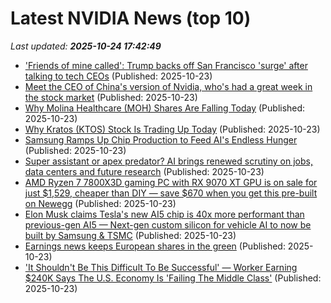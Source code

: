 # Latest NVIDIA News (top 10)
_Last updated: **2025-10-24 17:42:49**_

- ['Friends of mine called': Trump backs off San Francisco 'surge' after talking to tech CEOs](https://www.rawstory.com/donald-trump-san-francisco/) (Published: 2025-10-23)
- [Meet the CEO of China's version of Nvidia, who's had a great week in the stock market](https://biztoc.com/x/237b677c1ae8717d) (Published: 2025-10-23)
- [Why Molina Healthcare (MOH) Shares Are Falling Today](https://finance.yahoo.com/news/why-molina-healthcare-moh-shares-172050532.html) (Published: 2025-10-23)
- [Why Kratos (KTOS) Stock Is Trading Up Today](https://finance.yahoo.com/news/why-kratos-ktos-stock-trading-172049427.html) (Published: 2025-10-23)
- [Samsung Ramps Up Chip Production to Feed AI's Endless Hunger](https://www.androidheadlines.com/2025/10/samsung-foundry-billions-ai-chip-production-demand.html) (Published: 2025-10-23)
- [Super assistant or apex predator? AI brings renewed scrutiny on jobs, data centers and future research](https://siliconangle.com/2025/10/23/super-assistant-apex-predator-ai-brings-renewed-scrutiny-jobs-data-centers-future-research/) (Published: 2025-10-23)
- [AMD Ryzen 7 7800X3D gaming PC with RX 9070 XT GPU is on sale for just $1,529, cheaper than DIY — save $670 when you get this pre-built on Newegg](https://www.tomshardware.com/pc-components/amd-ryzen-7-7800x3d-gaming-pc-with-rx-9070-xt-gpu-is-on-sale-for-just-usd1-529-cheaper-than-diy-save-usd670-when-you-get-this-pre-built-on-newegg) (Published: 2025-10-23)
- [Elon Musk claims Tesla's new AI5 chip is 40x more performant than previous-gen AI5 — Next-gen custom silicon for vehicle AI to now be built by Samsung & TSMC](https://www.tomshardware.com/tech-industry/elon-musk-claims-teslas-new-ai5-chip-is-40x-more-performant-than-previous-gen-ai5-next-gen-custom-silicon-for-vehicle-ai-to-now-be-built-by-samsung-and-tsmc) (Published: 2025-10-23)
- [Earnings news keeps European shares in the green](https://www.irishtimes.com/business/2025/10/23/earnings-news-keeps-european-shares-in-the-green/) (Published: 2025-10-23)
- ['It Shouldn't Be This Difficult To Be Successful' — Worker Earning $240K Says The U.S. Economy Is 'Failing The Middle Class'](https://finance.yahoo.com/news/shouldnt-difficult-successful-worker-earning-163104023.html) (Published: 2025-10-23)
